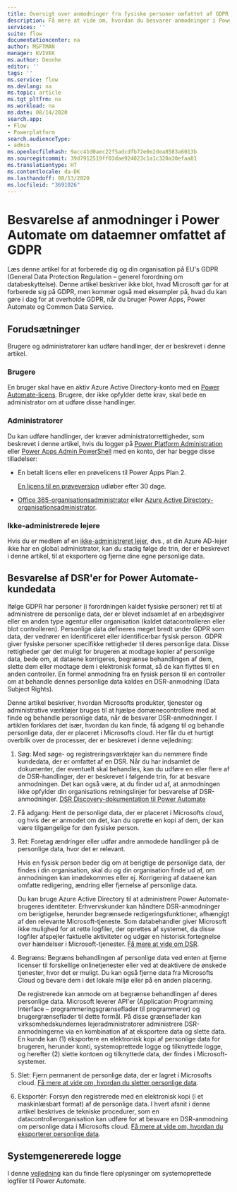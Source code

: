 ```yaml
---
title: Oversigt over anmodninger fra fysiske personer omfattet af GDPR | Microsoft Docs
description: Få mere at vide om, hvordan du besvarer anmodninger i Power Automate om dataemner omfattet af GPDR.
services: ''
suite: flow
documentationcenter: na
author: MSFTMAN
manager: KVIVEK
ms.author: Deonhe
editor: ''
tags: ''
ms.service: flow
ms.devlang: na
ms.topic: article
ms.tgt_pltfrm: na
ms.workload: na
ms.date: 08/14/2020
search.app:
- Flow
- Powerplatform
search.audienceType:
- admin
ms.openlocfilehash: 9acc41d0aec22f5adcdfb72e0e2dea8583a6013b
ms.sourcegitcommit: 39d7912519ff03dae924023c1a1c320a30efaa81
ms.translationtype: HT
ms.contentlocale: da-DK
ms.lasthandoff: 08/13/2020
ms.locfileid: "3691026"
---
```

# <a name="responding-to-gdpr-data-subject-requests-for-power-automate"></a>Besvarelse af anmodninger i Power Automate om dataemner omfattet af GDPR


Læs denne artikel for at forberede dig og din organisation på EU's GDPR (General Data Protection Regulation – generel forordning om databeskyttelse). Denne artikel beskriver ikke blot, hvad Microsoft gør for at forberede sig på GDPR, men kommer også med eksempler på, hvad du kan gøre i dag for at overholde GDPR, når du bruger Power Apps, Power Automate og Common Data Service.

## <a name="prerequisites"></a>Forudsætninger

Brugere og administratorer kan udføre handlinger, der er beskrevet i denne artikel.

### <a name="users"></a>Brugere

En bruger skal have en aktiv Azure Active Directory-konto med en [Power Automate-licens](https://preview.flow.microsoft.com/pricing/). Brugere, der ikke opfylder dette krav, skal bede en administrator om at udføre disse handlinger.

### <a name="administrators"></a>Administratorer

Du kan udføre handlinger, der kræver administratorrettigheder, som beskrevet i denne artikel, hvis du logger på [Power Platform Administration](https://admin.powerplatform.microsoft.com/) eller [Power Apps Admin PowerShell](https://go.microsoft.com/fwlink/?linkid=871804) med en konto, der har begge disse tilladelser:

- En betalt licens eller en prøvelicens til Power Apps Plan 2.

    [En licens til en prøveversion](http://make.powerapps.com/trial) udløber efter 30 dage.

- [Office 365-organisationsadministrator](https://support.office.com/article/assign-admin-roles-in-office-365-for-business-eac4d046-1afd-4f1a-85fc-8219c79e1504) eller [Azure Active Directory-organisationsadministrator](https://docs.microsoft.com/azure/active-directory/active-directory-assign-admin-roles-azure-portal).

### <a name="unmanaged-tenants"></a>Ikke-administrerede lejere
Hvis du er medlem af en [ikke-administreret lejer](https://docs.microsoft.com/azure/active-directory/domains-admin-takeover), dvs., at din Azure AD-lejer ikke har en global administrator, kan du stadig følge de trin, der er beskrevet i denne artikel, til at eksportere og fjerne dine egne personlige data. 

## <a name="responding-to-dsrs-for-power-automate-customer-data"></a>Besvarelse af DSR'er for Power Automate-kundedata

Ifølge GDPR har personer (i forordningen kaldet fysiske personer) ret til at administrere de personlige data, der er blevet indsamlet af en arbejdsgiver eller en anden type agentur eller organisation (kaldet datacontrolleren eller blot controlleren). Personlige data defineres meget bredt under GDPR som data, der vedrører en identificeret eller identificerbar fysisk person. GDPR giver fysiske personer specifikke rettigheder til deres personlige data. Disse rettigheder gør det muligt for brugeren at modtage kopier af personlige data, bede om, at dataene korrigeres, begrænse behandlingen af dem, slette dem eller modtage dem i elektronisk format, så de kan flyttes til en anden controller. En formel anmodning fra en fysisk person til en controller om at behandle dennes personlige data kaldes en DSR-anmodning (Data Subject Rights).

Denne artikel beskriver, hvordan Microsofts produkter, tjenester og administrative værktøjer bruges til at hjælpe domænecontrollere med at finde og behandle personlige data, når de besvarer DSR-anmodninger. I artiklen forklares det især, hvordan du kan finde, få adgang til og behandle personlige data, der er placeret i Microsofts cloud. Her får du et hurtigt overblik over de processer, der er beskrevet i denne vejledning:

1. Søg: Med søge- og registreringsværktøjer kan du nemmere finde kundedata, der er omfattet af en DSR. Når du har indsamlet de dokumenter, der eventuelt skal behandles, kan du udføre en eller flere af de DSR-handlinger, der er beskrevet i følgende trin, for at besvare anmodningen. Det kan også være, at du finder ud af, at anmodningen ikke opfylder din organisations retningslinjer for besvarelse af DSR-anmodninger. [DSR Discovery-dokumentation til Power Automate](gdpr-dsr-discovery.md)

1. Få adgang: Hent de personlige data, der er placeret i Microsofts cloud, og hvis der er anmodet om det, kan du oprette en kopi af dem, der kan være tilgængelige for den fysiske person.

1. Ret: Foretag ændringer eller udfør andre anmodede handlinger på de personlige data, hvor det er relevant.

    Hvis en fysisk person beder dig om at berigtige de personlige data, der findes i din organisation, skal du og din organisation finde ud af, om anmodningen kan imødekommes eller ej.  Korrigering af dataene kan omfatte redigering, ændring eller fjernelse af personlige data.

    Du kan bruge Azure Active Directory til at administrere Power Automate-brugeres identiteter. Erhvervskunder kan håndtere DSR-anmodninger om berigtigelse, herunder begrænsede redigeringsfunktioner, afhængigt af den relevante Microsoft-tjeneste.  Som databehandler giver Microsoft ikke mulighed for at rette logfiler, der oprettes af systemet, da disse logfiler afspejler faktuelle aktiviteter og udgør en historisk fortegnelse over hændelser i Microsoft-tjenester.  [Få mere at vide om DSR](https://docs.microsoft.com/microsoft-365/compliance/gdpr-dsr-azure).

1. Begræns: Begræns behandlingen af personlige data ved enten at fjerne licenser til forskellige onlinetjenester eller ved at deaktivere de ønskede tjenester, hvor det er muligt. Du kan også fjerne data fra Microsofts Cloud og bevare dem i det lokale miljø eller på en anden placering.

    De registrerede kan anmode om at begrænse behandlingen af deres personlige data.  Microsoft leverer API'er (Application Programming Interface – programmeringsgrænseflader til programmerer) og brugergrænseflader til dette formål.  På disse grænseflader kan virksomhedskundernes lejeradministratorer administrere DSR-anmodningerne via en kombination af at eksportere data og slette data. En kunde kan (1) eksportere en elektronisk kopi af personlige data for brugeren, herunder konti, systemoprettede logge og tilknyttede logge, og herefter (2) slette kontoen og tilknyttede data, der findes i Microsoft-systemer.

1. Slet: Fjern permanent de personlige data, der er lagret i Microsofts cloud. [Få mere at vide om, hvordan du sletter personlige data](gdpr-dsr-delete.md).

1. Eksportér: Forsyn den registrerede med en elektronisk kopi (i et maskinlæsbart format) af de personlige data. I hvert afsnit i denne artikel beskrives de tekniske procedurer, som en datacontrollerorganisation kan udføre for at besvare en DSR-anmodning om personlige data i Microsofts cloud. [Få mere at vide om, hvordan du eksporterer personlige data](gdpr-dsr-export.md).

## <a name="system-generated-logs"></a>Systemgenererede logge

I denne [vejledning](https://docs.microsoft.com/powerapps/administrator/powerapps-gdpr-dsr-guide-systemlogs) kan du finde flere oplysninger om systemoprettede logfiler til Power Automate.
